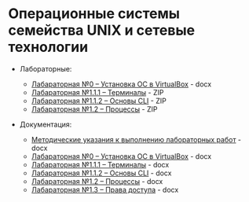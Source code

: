 # Операционные системы семейства UNIX и сетевые технологии

* Лабораторные:
	* [Лабараторная №0 – Установка ОС в VirtualBox](https://github.com/FlymeDllVa/FU/blob/master/Course%20I/UNIX/Laboratory/Лаба_0_ПИ18-1_Гриднев.docx) - docx
	* [Лабараторная №1.1.1 – Терминалы](https://github.com/FlymeDllVa/FU/blob/master/Course%20I/UNIX/Laboratory/Лаба_1.1.1_ПИ18-1_Гриднев.zip) - ZIP
	* [Лабараторная №1.1.2 – Основы CLI](https://github.com/FlymeDllVa/FU/blob/master/Course%20I/UNIX/Laboratory/Лаба_1.1.2_ПИ18-1_Гриднев.zip) - ZIP
	* [Лабараторная №1.2 – Процессы](https://github.com/FlymeDllVa/FU/blob/master/Course%20I/UNIX/Laboratory/Лаба_1.2_ПИ18-1_Гриднев.zip) - ZIP

* Документация:
	* [Методические указания к выполнению лабораторных работ](https://github.com/FlymeDllVa/FU/blob/master/Course%20I/UNIX/Documentation/Методические%20указания%20к%20выполнению%20лабораторных%20работ.docx) - docx
	* [Лабараторная №0 – Установка ОС в VirtualBox](https://github.com/FlymeDllVa/FU/blob/master/Course%20I/UNIX/Documentation/Лаба%200.%20Установка%20ОС%20в%20ВМ.docx) - docx
	* [Лабараторная №1.1.1 – Терминалы](https://github.com/FlymeDllVa/FU/blob/master/Course%20I/UNIX/Documentation/Лаба%201.1.1.%20Терминалы%20(срок%20-%2023.02.19).docx) - docx
	* [Лабараторная №1.1.2 – Основы CLI](https://github.com/FlymeDllVa/FU/blob/master/Course%20I/UNIX/Documentation/Лаба%201.1.2.%20Основы%20CLI%20(Срок%20-%2002.03.19).docx) - docx
	* [Лабараторная №1.2 – Процессы](https://github.com/FlymeDllVa/FU/blob/master/Course%20I/UNIX/Documentation/Лабораторная%201.2.%20Процессы.docx) - docx
	* [Лабараторная №1.3 – Права доступа](https://github.com/FlymeDllVa/FU/blob/master/Course%20I/UNIX/Documentation/Лабораторная%201.3.%20Права%20доступа.docx) - docx
	